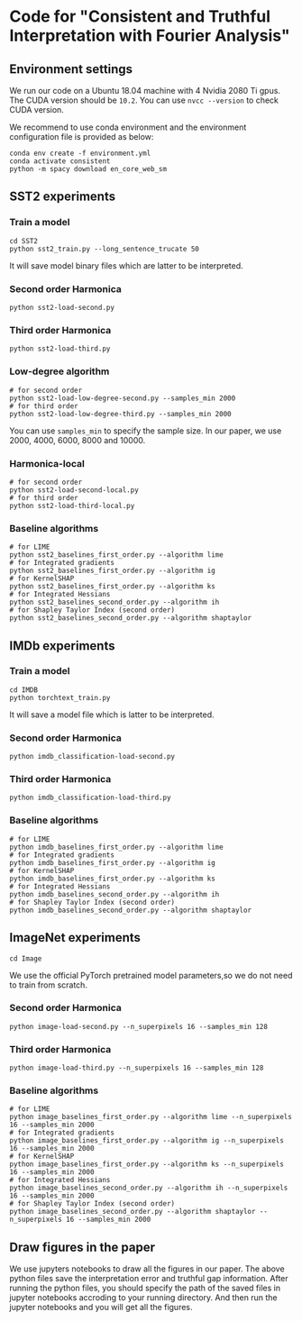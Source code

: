 # Code for "Consistent and Truthful Interpretation with Fourier Analysis"


## Environment settings 
We run our code on a Ubuntu 18.04 machine with 4 Nvidia 2080 Ti gpus.
The CUDA version should be `10.2`. 
You can use `nvcc --version` to check CUDA version.

We recommend to use conda environment and the environment configuration file is provided as below:

```
conda env create -f environment.yml
conda activate consistent
python -m spacy download en_core_web_sm
```

## SST2 experiments
### Train a model
```
cd SST2
python sst2_train.py --long_sentence_trucate 50
```
It will save model binary files which are latter to be interpreted.

### Second order Harmonica
```
python sst2-load-second.py
```

### Third order Harmonica
```
python sst2-load-third.py
```

### Low-degree algorithm
```
# for second order
python sst2-load-low-degree-second.py --samples_min 2000
# for third order
python sst2-load-low-degree-third.py --samples_min 2000
```
You can use `samples_min` to specify the sample size. 
In our paper, we use 2000, 4000, 6000, 8000 and 10000.

### Harmonica-local
```
# for second order
python sst2-load-second-local.py
# for third order
python sst2-load-third-local.py
```

### Baseline algorithms
```
# for LIME
python sst2_baselines_first_order.py --algorithm lime
# for Integrated gradients
python sst2_baselines_first_order.py --algorithm ig
# for KernelSHAP
python sst2_baselines_first_order.py --algorithm ks
# for Integrated Hessians
python sst2_baselines_second_order.py --algorithm ih
# for Shapley Taylor Index (second order)
python sst2_baselines_second_order.py --algorithm shaptaylor
```

## IMDb experiments
### Train a model
```
cd IMDB
python torchtext_train.py
```
It will save a model file which is latter to be interpreted.

### Second order Harmonica
```
python imdb_classification-load-second.py
```
### Third order Harmonica
```
python imdb_classification-load-third.py
```

### Baseline algorithms
```
# for LIME
python imdb_baselines_first_order.py --algorithm lime
# for Integrated gradients
python imdb_baselines_first_order.py --algorithm ig
# for KernelSHAP
python imdb_baselines_first_order.py --algorithm ks
# for Integrated Hessians
python imdb_baselines_second_order.py --algorithm ih
# for Shapley Taylor Index (second order)
python imdb_baselines_second_order.py --algorithm shaptaylor
```

## ImageNet experiments
```
cd Image
```
We use the official PyTorch pretrained model parameters,so we do not need to train from scratch.
### Second order Harmonica
```
python image-load-second.py --n_superpixels 16 --samples_min 128
```


### Third order Harmonica
```
python image-load-third.py --n_superpixels 16 --samples_min 128
```

### Baseline algorithms
```
# for LIME
python image_baselines_first_order.py --algorithm lime --n_superpixels 16 --samples_min 2000
# for Integrated gradients
python image_baselines_first_order.py --algorithm ig --n_superpixels 16 --samples_min 2000
# for KernelSHAP
python image_baselines_first_order.py --algorithm ks --n_superpixels 16 --samples_min 2000
# for Integrated Hessians
python image_baselines_second_order.py --algorithm ih --n_superpixels 16 --samples_min 2000
# for Shapley Taylor Index (second order)
python image_baselines_second_order.py --algorithm shaptaylor --n_superpixels 16 --samples_min 2000
```

## Draw figures in the paper
We use jupyters notebooks to draw all the figures in our paper. 
The above python files save the interpretation error and truthful gap information.
After running the python files, you should specify the path of the saved files in jupyter notebooks accroding to your running directory.
And then run the jupyter notebooks and you will get all the figures.



